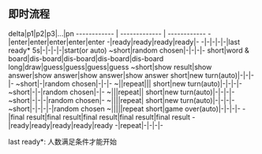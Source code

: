 ## 即时流程

delta|p1|p2|p3|...|pn
------------ | ------------- | ------------
-|enter|enter|enter|enter|enter
-|ready|ready|ready|ready|-
-|-|-|-|-|last ready*
5s|-|-|-|-|start(or auto)
~short|random chosen|-|-|-|-
short|word & board|dis-board|dis-board|dis-board|dis-board
long|draw|guess|guess|guess|guess
~short|show result|show answer|show answer|show answer|show answer
short|new turn(auto)|-|-|-|-
~short|-|random chosen|-|-|-
~||repeat|||
short|new turn(auto)|-|-|-|-
~short|-|-|random chosen|-|-
~|||repeat||
short|new turn(auto)|-|-|-|-
~short|-|-|-|random chosen|-
~||||repeat|
short|new turn(auto)|-|-|-|-
~short|-|-|-|-|random chosen
~|||||repeat
short|game over(auto)|-|-|-|-
-|final result|final result|final result|final result|final result
-|ready|ready|ready|ready|ready
-|repeat|-|-|-|-

last ready*: 人数满足条件才能开始
